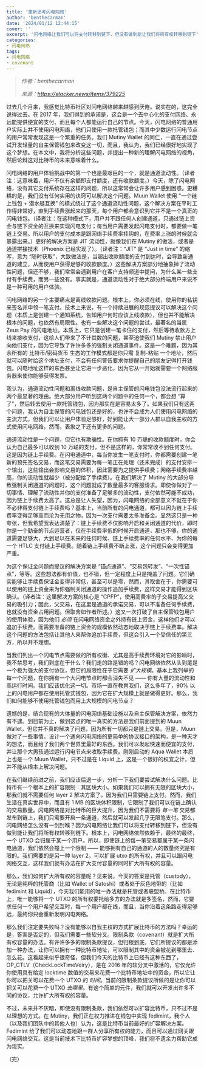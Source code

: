 ```yaml
---
title: '重新思考闪电网络'
author: 'benthecarman'
date: '2024/01/12 12:44:15'
cover: ''
excerpt: '闪电网络让我们可以将支付转移到链下，但没有做到能让我们将所有权转移到链下'
categories:
- 闪电网络
tags:
- 闪电网络
- covenant
---
```



> *作者：benthecarman*
> 
> *来源：<https://stacker.news/items/379225>*



过去几个月来，我感觉比特币社区对闪电网络越来越感到厌倦。说实在的，这完全说得过去。在 2017 年，我们得到的承诺是，这会是一个去中心化的支付网络、永远能提供便宜的支付、而且每个人都能运行自己的节点。今天，闪电网络的普通用户实际上并不使用闪电网络，他们只使用一款托管钱包；而其中少数运行闪电节点的用户常常发现这是一个繁重的任务。我们 Mutiny Wallet 的同仁，一直在通过尝试开发轻量的自主保管钱包来改变这一切，而且，我认为，我们已经很好地实现了这个梦想。在本文中，我将分析这些问题，并提出一种新的理解闪电网络的视角，然后论辩这对比特币的未来意味着什么。

闪电网络的用户体验挑战中的第一个也是最艰巨的一个，就是通道流动性。（译者注：这意味着，用户不仅有余额即支付额度，还有收款额度。）今天，除了闪电网络，没有其它支付系统存在这样的问题，所以这常常会让许多用户感到困惑。更糟糕的是，我们没有任何实用的诀窍可以解决这个问题。Muun Wallet 使用 “一个链上钱包 + 潜水艇互换” 的模式绕过了这个通道流动性问题，这个解决方案在平时工作得非常好，直到手续费涨起来的那天，每个用户都会意识到它并不是一个真正的闪电钱包。（译者注：在这种模式下，用户并不跟任何人创建通道，只通过链上资金与链下资金的互换来实现闪电支付；每当用户需要发起闪电支付时，都要做一笔链上交易。所以用户的支付成本是跟网络手续费率挂钩的，在费率上涨的时候就会暴露出来。）更好的解决方案是 JIT 流动性，就像我们在 Mutiny 的做法，或者是通道拼接技术（Phoenix 已经实现了）。（译者注：“JIT” 是 “Just in time” 的缩写，意为 “随时获取”，大致做法是，当超出收款额度的支付到达时，会导致新通道的建立，从而使用户获得足够的收款额度。）这些解决方案部分地抽象掉了流动性问题，但还不够，我们常常会遇到用户在客户支持频道中提问，为什么某一些支付有手续费，而另一些没有。事实就是，通道流动性对于绝大部分终端用户来说不是一种可用的用户体验。

闪电网络的另一个主要痛点是离线收款问题。根本上，你必须在线，使用你的私钥来签名并申领一笔支付。技术上来说，有一个持续进展的规范提议可以解决这个问题（本质上是创建一个通知系统，告知用户何时应该上线收款），但也并不能解决根本的问题，也依然有局限性。也有一些解决这个问题的尝试，最著名的当属 Zeus Pay 的闪电地址。本质上，它只是创建一笔卡住的支付，然后等待收款方上线来接收支付，这给人们带来了不计其数的问题，甚至迫使我们 Mutiny 禁止用户向他们支付，因为它导致了许许多多的强制关闭通道事件。这是一个难题，因为其余所有的 比特币/密码货币 生态的工作模式都是你只需 复制-粘贴 一个地址，然后就可以随时给这个地址支付，不会有任何警告要求你提醒自己的朋友记得打开钱包。闪电地址这样的东西甚至让它进一步恶化，因为它从一开始就需要一个网络服务器来使你能够获得发票。

我认为，通道流动性问题和离线收款问题，是自主保管的闪电钱包没法流行起来的两个最显著的理由。绝大部分用户听到这两个问题中的任何一个，都会想 “算了”，然后转去使用一款托管钱包，因为那实在是容易太多了。如果我们只有这两个问题，我认为自主保管的闪电钱包还是好的，也许不会成为人们使用闪电网络的主流方式，但我们可以让用户体验足够好，好到能让大一部分人群以自我主权的方式使用闪电网络。然而，表象之下还有更多的问题。

通道流动性是一个问题，但它也有欺骗性。在你拥有 10 万聪的收款额度时，你会认为自己最多可以收到 10 万聪的支付，但不是这样的，你常常收不到任何支付。这是因为链上手续费。在闪电通道中，每当你发生一笔支付时，你都需要创建一笔新的预先签名交易，而这笔交易需要为每一笔正在处理（还未完成）的支付安排一个输出，这些输出会影响交易的体积，因此需要为之提供手续费；网络手续费率越高，你的流动性就越少（被分配给了手续费）。在我们解决了 Mutiny 的大部分导致强制关闭通道的问题时，这个问题就成了数量最多的客服请求。即使你做对了一切事情、理解了流动性并你的支付准备了足够多的流动性，支付依然可能不成功，因为链上手续费太高了。这总是让人失望，因为，闪电网络的全部意义不就在于你不必非得支付链上手续费吗？基本上，当前所有的闪电通道，都可以因为链上手续费率变得足够高而沦为无用之物，因为一次支付需要太多准备金。显然这只是一种夸张，但我希望我表达清楚了：链上手续费不仅影响开启和关闭通道的代价，即时你是一个勤奋的节点运营者，仅在手续费率低的时候开启通道，那也不够，你的通道需要足够大，大到足以在未来的任何时候、链上手续费率的任何水平、为你的每一个 HTLC 支付链上手续费。随着链上手续费不断上涨，这个问题只会变得更加严重。

为这个保证金问题而提议的解决方案是 “锚点通道”、“交易包转发”、“一次性锚点”，等等。这些想法都有价值，也不错，但一定程度上只是掩盖了问题。它们确实能够让手续费保证金变得非常低，甚至可以是零，然而，其取舍在于，你需要可以使用的链上资金来为你强制关闭通道的操作追加手续费，这样交易才能得到区块确认。（译者注：这里解决方案的核心是 “CPFP”，使用高费率的子交易提高父交易的吸引力；因此，父交易，在这里是通道的承诺交易，可以不准备任何手续费，也就没有资金占用问题。但取舍如作者所述。）这又一次打破了自主保管钱包用户的使用体验，因为他们 *必须* 在闪电网络资金之外持有链上资金，这样他们才可以追加手续费。而需要准备的链上资金的规模依然动态地取决于链上手续费率。解决这个问题的方法包括让其他人来帮你追加手续费，但这会引入一个受信任的第三方，所以并不理想。

当我们列出一个闪电节点需要做的所有权衡、尤其是高手续费环境对它的影响时，我不禁思考，我们到底在干什么？我们走的路是错的吗？闪电网络依然从头到尾是一个极为强大的支付协议，但它的局限性在于它需要 *扩大规模*。基本上我列举的每一个问题，在你拥有一个大闪电节点时都会消失不见 —— 你有大量的流动性和高运行时间。我们应该优化这一切。市场一直在教育我们，这么多年了，90% 以上的闪电用户都在使用托管式钱包，因为它在扩大规模上就是做得更好。那么，我们如何能够不使用托管钱包而用上大规模的闪电节点？

遗憾的是，结合现有的大体量的闪电网络基础设施以及自主保管解决方案，依然力有不逮。到目前为止，做到这点的唯一真实的方法是我们前面提到的 Muun Wallet，但它并不真的解决了问题，因为所有一切都只是链上交易。但是，Muun 做对了一些事情。设计一个通向闪电网络的更简单的协议接口的架构，是一种天才的想法，而且给了我们两个世界里最好的东西。我们可以发起快速而便宜的支付，并让那个大男孩通过运行闪电节点来收取手续费。刚刚启动的 Aqua Wallet 本质上也是一个 Muun Wallet，只不过是在 Liquid 上，这是一个很好的权宜之计，但并不能从根本上解决问题。

在我们继续前进之前，我们应该后退一步，分析一下我们要尝试解决什么问题。比特币有一个根本上的扩容限制：其区块大小。如果我们可以拥有无限的区块大小，那我们就不需要任何 layer 2 解决方案了，因为我们只需要链上支付。然而，我们生活在真实世界中，而且有 1 MB 的区块体积限制，它限制了我们可以在链上确认的交易数量。闪电网络是对比特币的巨大提升，因为我们不需要将 *每一笔* 交易都发布到链上，我们只需要开启一条通道，然后就可以发起几乎无限笔支付。那么，闪电网络怎么没有一剑封喉？因为闪电网络让我们可以将支付转移到链下，但没有做到能让我们将所有权转移到链下。根本上，闪电网络依然依赖于，最终的最终，一个 UTXO 会归属于某一个用户。所以，即使链上的每一笔交易都属于某一条闪电通道，我们依然会撞上一个限制 —— 能够拥有自己的通道的人的数量终究是有限的。我们需要的是另一种 layer 2，可以扩展 utxo 的所有权，并且可以跟闪电网络交互，这样我们就有办法在扩大支付容量的同时扩大所有权的容量。

那么，我们如何扩大所有权的容量呢？见来说，今天的答案是托管（custody），无论是纯粹的托管商（比如 Wallet of Satoshi）或者处于灰色地带的（比如 fedimint 和 Liquid），今天我们能用的唯一办法就是托管或者联盟桥。在比特币上，唯一能够将一个 UTXO 的所有权委托给多方的办法就是多签名，然而，它要求任何一个用户希望交互时，每一个用户都在线，而且，当你沿着这条路走得足够远，最终你只会重新发明闪电网络。

那么我们注定要失败吗？没有能够以自我主权的方式扩展比特币的方法吗？幸运的是，答案是否定的，但我们需要一些软分叉。限制条款（covenant）就是扩大所有权容量的办法。有许许多多的限制条款提议，但归根到底，它们所提议的都是添加一种办法，让你可以拥有一种比特币地址，可以限制其中的资金被花到哪里去、怎么花。这看起来似乎很奇怪，但我们今天的比特币上已经有这种东西了，OP_CTLV（CheckLockTimeVeiry），是在 2016 年的软分叉中激活的，它仅允许你使用具有给定 locktime 数值的交易来花费一个比特币地址中的资金，所以它让你可以把关可以花费一个 UTXO 的 *时间*。当前的限制条款提议所做的是让你可以把关可以花费一个 UTXO *去哪里*。有这个简单的元件，我们就可以开发出许多不同的协议，允许扩大所有权的容量。

不过，未来并不灰暗，即使没有限制条款，我们依然可以扩容比特币，只不过不是以理想的方式。在 Mutiny，我们正在权力推进在钱包中实现 fedimint，我个人（以及我们团队中的其他人也）认为，这是比特币当前最好的扩容解决方案。Fedimint 给了我们可以动态地跟一群人分享所有权的能力，而且可以通过网关跟闪电网络交互。这是当前技术下比特币扩容梦想的顶峰，我们将不遗余力帮助它成为现实。

（完）